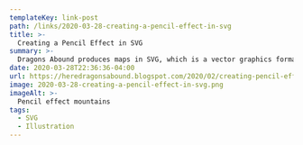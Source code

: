 ```yaml
---
templateKey: link-post
path: /links/2020-03-28-creating-a-pencil-effect-in-svg
title: >-
  Creating a Pencil Effect in SVG
summary: >-
  Dragons Abound produces maps in SVG, which is a vector graphics format.  Vector graphics have a lot of features (such as lossless zoom) that are nice for maps.  And vector graphics are good for producing crisp, well-defined lines like an ink stroke:
date: 2020-03-28T22:36:36-04:00
url: https://heredragonsabound.blogspot.com/2020/02/creating-pencil-effect-in-svg.html?m=1
image: 2020-03-28-creating-a-pencil-effect-in-svg.png
imageAlt: >-
  Pencil effect mountains
tags:
  - SVG
  - Illustration
---
```

